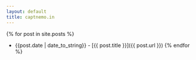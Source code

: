 ```yaml
---
layout: default
title: captnemo.in
---
```

{% for post in site.posts %}
  * {{post.date | date_to_string}} \- [{{ post.title }}]({{ post.url }})
{% endfor %}
